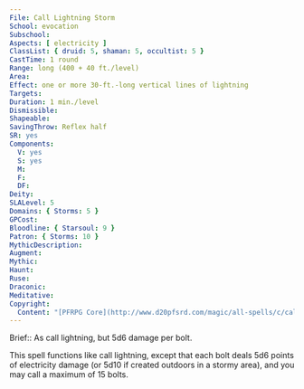 ```yaml
---
File: Call Lightning Storm
School: evocation
Subschool: 
Aspects: [ electricity ]
ClassList: { druid: 5, shaman: 5, occultist: 5 }
CastTime: 1 round
Range: long (400 + 40 ft./level)
Area: 
Effect: one or more 30-ft.-long vertical lines of lightning
Targets: 
Duration: 1 min./level
Dismissible: 
Shapeable: 
SavingThrow: Reflex half
SR: yes
Components:
  V: yes
  S: yes
  M: 
  F: 
  DF: 
Deity: 
SLALevel: 5
Domains: { Storms: 5 }
GPCost: 
Bloodline: { Starsoul: 9 }
Patron: { Storms: 10 }
MythicDescription: 
Augment: 
Mythic: 
Haunt: 
Ruse: 
Draconic: 
Meditative: 
Copyright:
  Content: "[PFRPG Core](http://www.d20pfsrd.com/magic/all-spells/c/call-lightning-storm)"
---
```

Brief:: As call lightning, but 5d6 damage per bolt.

This spell functions like call lightning, except that each bolt deals 5d6 points of electricity damage (or 5d10 if created outdoors in a stormy area), and you may call a maximum of 15 bolts.
